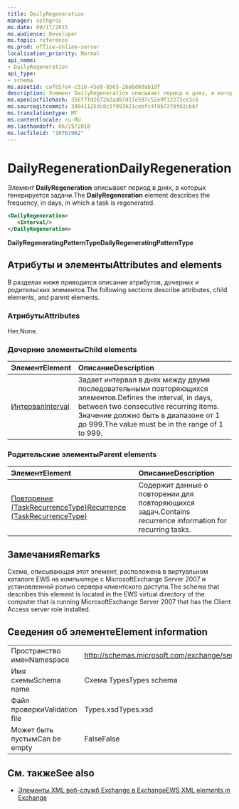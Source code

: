 ```yaml
---
title: DailyRegeneration
manager: sethgros
ms.date: 09/17/2015
ms.audience: Developer
ms.topic: reference
ms.prod: office-online-server
localization_priority: Normal
api_name:
- DailyRegeneration
api_type:
- schema
ms.assetid: cafb57e4-c518-45e0-b565-2babd0dab1df
description: Элемент DailyRegeneration описывает период в днях, в которых генерируется задачи.
ms.openlocfilehash: 356f7fd2672b2ad87d17e597c52e9f12273ce3c6
ms.sourcegitcommit: 34041125dc8c5f993b21cebfc4f8b72f0fd2cb6f
ms.translationtype: MT
ms.contentlocale: ru-RU
ms.lasthandoff: 06/25/2018
ms.locfileid: "19761962"
---
```

# <a name="dailyregeneration"></a><span data-ttu-id="cf7dc-103">DailyRegeneration</span><span class="sxs-lookup"><span data-stu-id="cf7dc-103">DailyRegeneration</span></span>

<span data-ttu-id="cf7dc-104">Элемент **DailyRegeneration** описывает период в днях, в которых генерируется задачи.</span><span class="sxs-lookup"><span data-stu-id="cf7dc-104">The **DailyRegeneration** element describes the frequency, in days, in which a task is regenerated.</span></span> 
  
```xml
<DailyRegeneration>
   <Interval/>
</DailyRegeneration>
```

<span data-ttu-id="cf7dc-105">**DailyRegeneratingPatternType**</span><span class="sxs-lookup"><span data-stu-id="cf7dc-105">**DailyRegeneratingPatternType**</span></span>

## <a name="attributes-and-elements"></a><span data-ttu-id="cf7dc-106">Атрибуты и элементы</span><span class="sxs-lookup"><span data-stu-id="cf7dc-106">Attributes and elements</span></span>

<span data-ttu-id="cf7dc-107">В разделах ниже приводится описание атрибутов, дочерних и родительских элементов.</span><span class="sxs-lookup"><span data-stu-id="cf7dc-107">The following sections describe attributes, child elements, and parent elements.</span></span>
  
### <a name="attributes"></a><span data-ttu-id="cf7dc-108">Атрибуты</span><span class="sxs-lookup"><span data-stu-id="cf7dc-108">Attributes</span></span>

<span data-ttu-id="cf7dc-109">Нет.</span><span class="sxs-lookup"><span data-stu-id="cf7dc-109">None.</span></span>
  
### <a name="child-elements"></a><span data-ttu-id="cf7dc-110">Дочерние элементы</span><span class="sxs-lookup"><span data-stu-id="cf7dc-110">Child elements</span></span>

|<span data-ttu-id="cf7dc-111">**Элемент**</span><span class="sxs-lookup"><span data-stu-id="cf7dc-111">**Element**</span></span>|<span data-ttu-id="cf7dc-112">**Описание**</span><span class="sxs-lookup"><span data-stu-id="cf7dc-112">**Description**</span></span>|
|:-----|:-----|
|[<span data-ttu-id="cf7dc-113">Интервал</span><span class="sxs-lookup"><span data-stu-id="cf7dc-113">Interval</span></span>](interval.md) <br/> |<span data-ttu-id="cf7dc-114">Задает интервал в днях между двумя последовательными повторяющихся элементов.</span><span class="sxs-lookup"><span data-stu-id="cf7dc-114">Defines the interval, in days, between two consecutive recurring items.</span></span> <span data-ttu-id="cf7dc-115">Значение должно быть в диапазоне от 1 до 999.</span><span class="sxs-lookup"><span data-stu-id="cf7dc-115">The value must be in the range of 1 to 999.</span></span>  <br/> |
   
### <a name="parent-elements"></a><span data-ttu-id="cf7dc-116">Родительские элементы</span><span class="sxs-lookup"><span data-stu-id="cf7dc-116">Parent elements</span></span>

|<span data-ttu-id="cf7dc-117">**Элемент**</span><span class="sxs-lookup"><span data-stu-id="cf7dc-117">**Element**</span></span>|<span data-ttu-id="cf7dc-118">**Описание**</span><span class="sxs-lookup"><span data-stu-id="cf7dc-118">**Description**</span></span>|
|:-----|:-----|
|[<span data-ttu-id="cf7dc-119">Повторение (TaskRecurrenceType)</span><span class="sxs-lookup"><span data-stu-id="cf7dc-119">Recurrence (TaskRecurrenceType)</span></span>](recurrence-taskrecurrencetype.md) <br/> |<span data-ttu-id="cf7dc-120">Содержит данные о повторении для повторяющихся задач.</span><span class="sxs-lookup"><span data-stu-id="cf7dc-120">Contains recurrence information for recurring tasks.</span></span>  <br/> |
   
## <a name="remarks"></a><span data-ttu-id="cf7dc-121">Замечания</span><span class="sxs-lookup"><span data-stu-id="cf7dc-121">Remarks</span></span>

<span data-ttu-id="cf7dc-122">Схема, описывающая этот элемент, расположена в виртуальном каталоге EWS на компьютере с MicrosoftExchange Server 2007 и установленной ролью сервера клиентского доступа.</span><span class="sxs-lookup"><span data-stu-id="cf7dc-122">The schema that describes this element is located in the EWS virtual directory of the computer that is running MicrosoftExchange Server 2007 that has the Client Access server role installed.</span></span>
  
## <a name="element-information"></a><span data-ttu-id="cf7dc-123">Сведения об элементе</span><span class="sxs-lookup"><span data-stu-id="cf7dc-123">Element information</span></span>

|||
|:-----|:-----|
|<span data-ttu-id="cf7dc-124">Пространство имен</span><span class="sxs-lookup"><span data-stu-id="cf7dc-124">Namespace</span></span>  <br/> |http://schemas.microsoft.com/exchange/services/2006/types  <br/> |
|<span data-ttu-id="cf7dc-125">Имя схемы</span><span class="sxs-lookup"><span data-stu-id="cf7dc-125">Schema name</span></span>  <br/> |<span data-ttu-id="cf7dc-126">Схема Types</span><span class="sxs-lookup"><span data-stu-id="cf7dc-126">Types schema</span></span>  <br/> |
|<span data-ttu-id="cf7dc-127">Файл проверки</span><span class="sxs-lookup"><span data-stu-id="cf7dc-127">Validation file</span></span>  <br/> |<span data-ttu-id="cf7dc-128">Types.xsd</span><span class="sxs-lookup"><span data-stu-id="cf7dc-128">Types.xsd</span></span>  <br/> |
|<span data-ttu-id="cf7dc-129">Может быть пустым</span><span class="sxs-lookup"><span data-stu-id="cf7dc-129">Can be empty</span></span>  <br/> |<span data-ttu-id="cf7dc-130">False</span><span class="sxs-lookup"><span data-stu-id="cf7dc-130">False</span></span>  <br/> |
   
## <a name="see-also"></a><span data-ttu-id="cf7dc-131">См. также</span><span class="sxs-lookup"><span data-stu-id="cf7dc-131">See also</span></span>

- [<span data-ttu-id="cf7dc-132">Элементы XML веб-служб Exchange в Exchange</span><span class="sxs-lookup"><span data-stu-id="cf7dc-132">EWS XML elements in Exchange</span></span>](ews-xml-elements-in-exchange.md)

